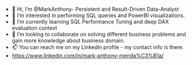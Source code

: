 - 👋 Hi, I’m @MarkAnthony- Persistent and Result-Driven Data-Analyst
- 👀 I’m interested in performing SQL queries and PowerBI visualizations.
- 🌱 I’m currently learning SQL Performance Tuning and deep DAX evaluation context
- 💞️ I’m looking to collaborate on solving different business problems and gain more knowledge about business domain.
- 📫 You can reach me on my Linkedin profile - my contact info is there.
-    https://www.linkedin.com/in/mark-anthony-menda%C3%B1a/

<!---
MarkAnthony-Analyst/MarkAnthony-Analyst is a ✨ special ✨ repository because its `README.md` (this file) appears on your GitHub profile.
You can click the Preview link to take a look at your changes.
--->
